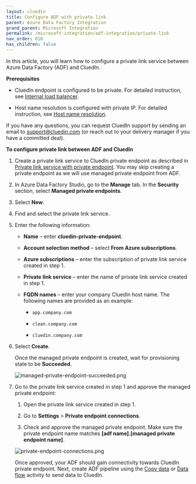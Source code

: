 ```yaml
---
layout: cluedin
title: Configure ADF with private link
parent: Azure Data Factory Integration
grand_parent: Microsoft Integration
permalink: /microsoft-integration/adf-integration/private-link
nav_order: 010
has_children: false
---
```


In this article, you will learn how to configure a private link service between Azure Data Factory (ADF) and CluedIn.

**Prerequisites**

- CluedIn endpoint is configured to be private. For detailed instruction, see [Internal load balancer](/deployment/infra-how-tos/advanced-network#internal-load-balancer).

- Host name resolution is configured with private IP. For detailed instruction, see [Host name resolution](/deployment/infra-how-tos/advanced-network#host-name-resolution).

If you have any questions, you can request CluedIn support by sending an email to <a href="mailto:support@cluedin.com">support@cluedin.com</a> (or reach out to your delivery manager if you have a committed deal).

**To configure private link between ADF and CluedIn**

1. Create a private link service to CluedIn private endpoint as described in [Private link service with private endpoint](/deployment/infra-how-tos/advanced-network#private-link-service-with-private-endpoint). You may skip creating a private endpoint as we will use managed private endpoint from ADF.

1. In Azure Data Factory Studio, go to the **Manage** tab. In the **Security** section, select **Managed private endpoints**.

1. Select **New**.

1. Find and select the private link service.

1. Enter the following information:

    - **Name** – enter **cluedin-private-endpoint**.

    - **Account selection method** – select **From Azure subscriptions**.

    - **Azure subscriptions** – enter the subscription of private link service created in step 1.

    - **Private link service** – enter the name of private link service created in step 1.

    - **FQDN names** – enter your company CluedIn host name. The following names are provided as an example:
            
        - `app.company.com`

        - `clean.company.com`

        - `cluedin.company.com`

1. Select **Create**.

    Once the managed private endpoint is created, wait for provisioning state to be **Succeeded**.

    ![managed-private-endpoint-succeeded.png](../../assets/images/microsoft-integration/azure-data-factory/managed-private-endpoint-succeeded.png)

1. Go to the private link service created in step 1 and approve the managed private endpoint:

    1. Open the private link service created in step 1.

    1. Go to **Settings** > **Private endpoint connections**.

    1. Check and approve the managed private endpoint. Make sure the private endpoint name matches **[adf name].[managed private endpoint name]**.

    ![private-endpoint-connections.png](../../assets/images/microsoft-integration/azure-data-factory/private-endpoint-connections.png)

    Once approved, your ADF should gain connectivity towards CluedIn private endpoint. Next, create ADF pipeline using the [Copy data](/microsoft-integration/adf-integration/copy-data) or [Data flow](/microsoft-integration/adf-integration/data-flow-activity) activity to send data to CluedIn.
